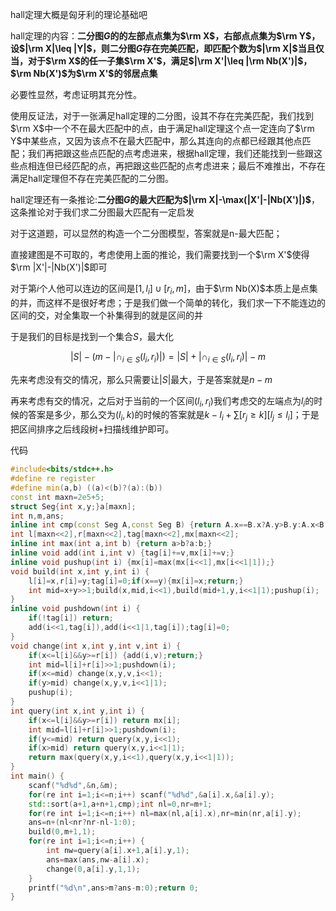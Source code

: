 hall定理大概是匈牙利的理论基础吧

hall定理的内容：**二分图$G$的的左部点点集为$\rm X$，右部点点集为$\rm Y$，设$|\rm X|\leq |Y|$，则二分图$G$存在完美匹配，即匹配个数为$|\rm X|$当且仅当，对于$\rm X$的任一子集$\rm X'$，满足$|\rm X'|\leq |\rm Nb(X')|$，$\rm Nb(X')$为$\rm X'$的邻居点集**

必要性显然，考虑证明其充分性。

使用反证法，对于一张满足hall定理的二分图，设其不存在完美匹配，我们找到$\rm X$中一个不在最大匹配中的点，由于满足hall定理这个点一定连向了$\rm Y$中某些点，又因为该点不在最大匹配中，那么其连向的点都已经跟其他点匹配；我们再把跟这些点匹配的点考虑进来，根据hall定理，我们还能找到一些跟这些点相连但已经匹配的点，再把跟这些匹配的点考虑进来；最后不难推出，不存在满足hall定理但不存在完美匹配的二分图。

hall定理还有一条推论:**二分图$G$的最大匹配为$|\rm X|-\max(|X'|-|Nb(X')|)$**，这条推论对于我们求二分图最大匹配有一定启发

对于这道题，可以显然的构造一个二分图模型，答案就是n-最大匹配；

直接建图是不可取的，考虑使用上面的推论，我们需要找到一个$\rm X'$使得$\rm |X'|-|Nb(X')|$即可

对于第$i$个人他可以连边的区间是$[1,l_i]\cup [r_i,m]$，由于$\rm Nb(X)$本质上是点集的并，而这样不是很好考虑；于是我们做一个简单的转化，我们求一下不能连边的区间的交，对全集取一个补集得到的就是区间的并

于是我们的目标是找到一个集合$S$，最大化

$$|S|-(m-|\cap_{i\in S}(l_i,r_i)|)=|S|+|\cap_{i\in S}(l_i,r_i)|-m$$

先来考虑没有交的情况，那么只需要让$|S|$最大，于是答案就是$n-m$

再来考虑有交的情况，之后对于当前的一个区间$(l_i,r_i)$我们考虑交的左端点为$l_i$的时候的答案是多少，那么交为$(l_i,k)$的时候的答案就是$k-l_i+\sum [r_j\geq k][l_j\leq l_i]$；于是把区间排序之后线段树+扫描线维护即可。

代码

```cpp
#include<bits/stdc++.h>
#define re register
#define min(a,b) ((a)<(b)?(a):(b))
const int maxn=2e5+5;
struct Seg{int x,y;}a[maxn];
int n,m,ans;
inline int cmp(const Seg A,const Seg B) {return A.x==B.x?A.y>B.y:A.x<B.x;}
int l[maxn<<2],r[maxn<<2],tag[maxn<<2],mx[maxn<<2];
inline int max(int a,int b) {return a>b?a:b;}
inline void add(int i,int v) {tag[i]+=v,mx[i]+=v;}
inline void pushup(int i) {mx[i]=max(mx[i<<1],mx[i<<1|1]);}
void build(int x,int y,int i) {
	l[i]=x,r[i]=y;tag[i]=0;if(x==y){mx[i]=x;return;}
	int mid=x+y>>1;build(x,mid,i<<1),build(mid+1,y,i<<1|1);pushup(i);
}
inline void pushdown(int i) {
	if(!tag[i]) return;
	add(i<<1,tag[i]),add(i<<1|1,tag[i]);tag[i]=0;
}
void change(int x,int y,int v,int i) {
	if(x<=l[i]&&y>=r[i]) {add(i,v);return;}
	int mid=l[i]+r[i]>>1;pushdown(i);
	if(x<=mid) change(x,y,v,i<<1);
	if(y>mid) change(x,y,v,i<<1|1);
	pushup(i);
}
int query(int x,int y,int i) {
	if(x<=l[i]&&y>=r[i]) return mx[i];
	int mid=l[i]+r[i]>>1;pushdown(i);
	if(y<=mid) return query(x,y,i<<1);
	if(x>mid) return query(x,y,i<<1|1);
	return max(query(x,y,i<<1),query(x,y,i<<1|1));
}
int main() {
	scanf("%d%d",&n,&m);
	for(re int i=1;i<=n;i++) scanf("%d%d",&a[i].x,&a[i].y);
	std::sort(a+1,a+n+1,cmp);int nl=0,nr=m+1;
	for(re int i=1;i<=n;i++) nl=max(nl,a[i].x),nr=min(nr,a[i].y);
    ans=n+(nl<nr?nr-nl-1:0);
	build(0,m+1,1);
	for(re int i=1;i<=n;i++) {
		int nw=query(a[i].x+1,a[i].y,1);
		ans=max(ans,nw-a[i].x);
		change(0,a[i].y,1,1);
	}
	printf("%d\n",ans>m?ans-m:0);return 0;
}
```